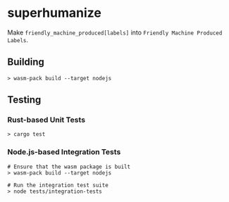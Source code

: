 # superhumanize

Make `friendly_machine_produced[labels]` into `Friendly Machine Produced Labels`.

## Building

```
> wasm-pack build --target nodejs
```

## Testing

### Rust-based Unit Tests

```
> cargo test
```

### Node.js-based Integration Tests

```
# Ensure that the wasm package is built
> wasm-pack build --target nodejs

# Run the integration test suite
> node tests/integration-tests
```
